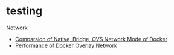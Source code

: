 # testing

Network
- [Comparsion of Native, Bridge, OVS Network Mode of Docker](https://github.com/oncecloud/testing/blob/master/network/bridge-testing.md)
- [Performance of Docker Overlay Network](https://github.com/oncecloud/testing/blob/master/network/overlay.md)
